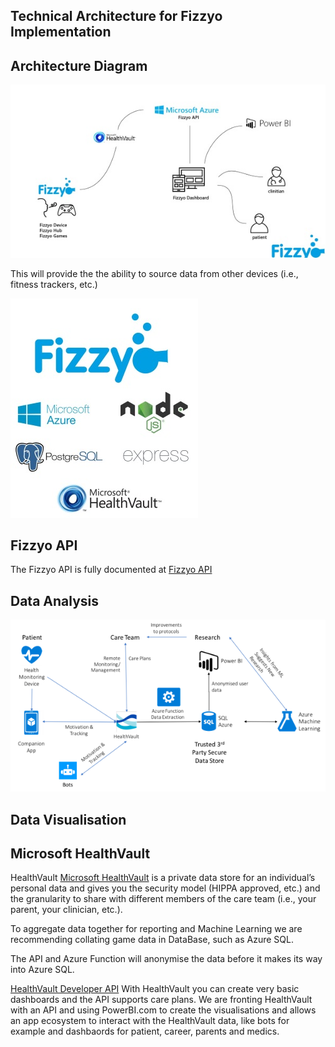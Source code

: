 ## Technical Architecture for Fizzyo Implementation

## Architecture Diagram

![Architecture Design](https://github.com/Fizzyo/Architecture/blob/master/Images/FizzyoArch.JPG)   
 
 This will provide the the ability to source data from other devices (i.e., fitness trackers, etc.) 

 ![Fizzyo Tech Stack](https://github.com/Fizzyo/Architecture/blob/master/Images/Fizzyotech.JPG) 

## Fizzyo API 

The Fizzyo API is fully documented at 
[Fizzyo API](https://api.fizzyo-ucl.co.uk/)

## Data Analysis
 
![Data Analysis Architecture](https://github.com/Fizzyo/Architecture/blob/master/Images/Fizzyoda.png)   
## Data Visualisation 

## Microsoft HealthVault

HealthVault [Microsoft HealthVault](https://www.healthvault.com/en-us/)
is a private data store for an individual’s personal data and gives you the security model (HIPPA approved, etc.) and the granularity to share with different members of the care team (i.e., your parent, your clinician, etc.).  

To aggregate data together for reporting and Machine Learning we are recommending collating game data in DataBase, such as Azure SQL. 

The API and Azure Function will anonymise the data before it makes its way into Azure SQL.  
 
[HealthVault Developer API](https://developer.healthvault.com) 
With HealthVault you can create very basic dashboards and the API supports care plans.  We are fronting HealthVault with an API and using PowerBI.com to create the visualisations and allows an app ecosystem to interact with the HealthVault data, like bots for example and dashbaords for patient, career, parents and medics.
